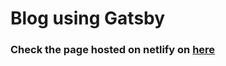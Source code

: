 # Blog using Gatsby

### Check the page hosted on netlify on [here](https://gunil-gatsby-blog.netlify.app/)
